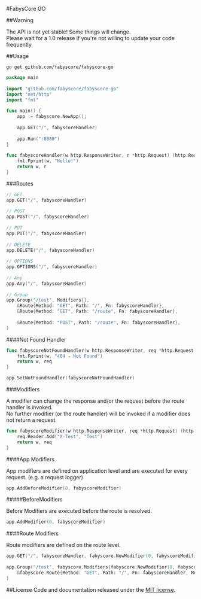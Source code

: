 #FabysCore GO



##Warning

The API is not yet stable! Some things will change.  
Please wait for a 1.0 release if you're not willing to update your code frequently.


##Usage

```
go get github.com/fabyscore/fabyscore-go
```

```go
package main
  
import "github.com/fabyscore/fabyscore-go"
import "net/http"
import "fmt"
  
func main() {
    app := fabyscore.NewApp();
        
    app.GET("/", fabyscoreHandler)
    
    app.Run(":8080")
}
  
func fabyscoreHandler(w http.ResponseWriter, r *http.Request) (http.ResponseWriter, *http.Request) {
    fmt.Fprint(w, "Hello!")
    return w, r
}

```

###Routes
```go
// GET
app.GET("/", fabyscoreHandler)
  
// POST
app.POST("/", fabyscoreHandler)
  
// PUT
app.PUT("/", fabyscoreHandler)
  
// DELETE
app.DELETE("/", fabyscoreHandler)
  
// OPTIONS
app.OPTIONS("/", fabyscoreHandler)
  
// Any
app.Any("/", fabyscoreHandler)
  
// Group
app.Group("/test", Modifiers{}, 
    &Route{Method: "GET", Path: "/", Fn: fabyscoreHandler},
    &Route{Method: "GET", Path: "/route", Fn: fabyscoreHandler},
    
    &Route{Method: "POST", Path: "/route", Fn: fabyscoreHandler},
)
```

####Not Found Handler
```go
func fabyscoreNotFoundHandler(w http.ResponseWriter, req *http.Request) (http.ResponseWriter, *http.Request) {
    fmt.Fprint(w, "404 - Not Found")
    return w, req
}

app.SetNotFoundHandler(fabyscoreNotFoundHandler)
```


###Modifiers

A modifier can change the response and/or the request before the route handler is invoked.   
No further modifier (or the route handler) will be invoked if a modifier does not return a request.

```go
func fabyscoreModifier(w http.ResponseWriter, req *http.Request) (http.ResponseWriter, *http.Request) {
    req.Header.Add("X-Test", "Test")
    return w, req
}
```

####App Modifiers

App modifiers are defined on application level and are executed for every request. (e.g. a request logger)

```go
app.AddBeforeModifier(0, fabyscoreModifier)
```

#####BeforeModifiers

Before Modifiers are executed before the route is resolved.

```go
app.AddModifier(0, fabyscoreModifier)
```

####Route Modifiers

Route modifiers are defined on the route level.

```go
app.GET("/", fabyscoreHandler, fabyscore.NewModifier(0, fabyscoreModifier), fabyscore.NewModifier(1, fabyscoreModifier))
  
app.Group("/test", fabyscore.Modifiers{fabyscore.NewModifier(0, fabyscoreModifier)},
    &fabyscore.Route{Method: "GET", Path: "/", Fn: fabyscoreHandler, Modifiers: fabyscore.Modifiers{fabyscore.NewModifier(0, fabyscoreModifier)}},
)
```



##License
Code and documentation released under the [MIT license](https://github.com/fabyscore/fabyscore-go/blob/master/LICENSE).
